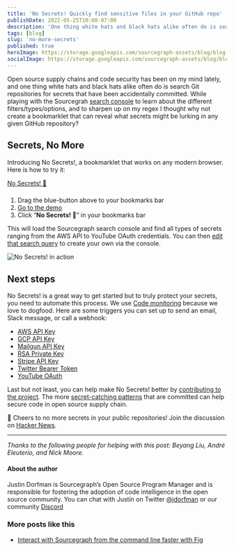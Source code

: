 ```yaml
---
title: 'No Secrets! Quickly find sensitive files in your GitHub repo'
publishDate: 2022-05-25T10:00-07:00
description: 'One thing white hats and black hats alike often do is search Git repositories for secrets that have been accidentally committed. So we created a bookmarklet that can reveal what secrets might be lurking in any given GitHub repository.'
tags: [blog]
slug: 'no-more-secrets'
published: true
heroImage: https://storage.googleapis.com/sourcegraph-assets/blog/blog-no-secrets.jpg
socialImage: https://storage.googleapis.com/sourcegraph-assets/blog/blog-no-secrets.jpg
---
```


Open source supply chains and code security has been on my mind lately, and one thing white hats and black hats alike often do is search Git repositories for secrets that have been accidentally committed.  While playing with the Sourcegrah [search console](https://sourcegraph.com/search/console) to learn about the different filters/types/options, and to sharpen up on my regex I thought why not create a bookmarklet that can reveal what secrets might be lurking in any given GitHub repository?

## Secrets, No More

Introducing No Secrets!, a bookmarklet that works on any modern browser. Here is how to try it:

<div class="text-center">
<a href="javascript:(function()%7Bvar%20newURL%20%3D%20window.location.host%20%2B%20window.location.pathname%0A%0Awindow.location.href%20%3D%20'https%3A%2F%2Fsourcegraph.com%2Fsearch%2Fconsole'%20%2B%0A%20%20%20%20%20%20%20%20%20%20%20%20%20%20%20%20%20%20%20%20%20%20%20%20'%3Fq%3Drepo%253A'%20%2B%0A%20%20%20%20%20%20%20%20%20%20%20%20%20%20%20%20%20%20%20%20%20%20%20%20newURL%20%2B%0A%20%20%20%20%20%20%20%20%20%20%20%20%20%20%20%20%20%20%20%20%20%20%20%20%20%20%20%20%20'%2524%250A%250A%252F%252F%2520Filter%2520out%2520any%2520files%2520you%2520don%2527t%2520want%250A-file%253A(index.html%257Csourcegraph-console-query.txt%257CREADME.md%257Cbookmarklet.js)%250A%250Apatterntype%253Aregex%250A%250A%252F%252F%2520Use%2520this%2520list%2520of%2520known%2520patterns%2520(from%2520truffleHog)%2520and%2520add%2520your%2520own!%250A%252F%252F%2520Slack%2520Token%250A(xox%255Bpborsa%255D-%255B0-9%255D%257B12%257D-%255B0-9%255D%257B12%257D-%255B0-9%255D%257B12%257D-%255Ba-z0-9%255D%257B32%257D)%2520or%250A%250A%252F%252F%2520RSA%2520private%2520key%250A-----BEGIN%2520RSA%2520PRIVATE%2520KEY-----%2520or%250A%250A%252F%252F%2520SSH%2520(DSA)%2520private%2520key%250A-----BEGIN%2520DSA%2520PRIVATE%2520KEY-----%2520or%250A%250A%252F%252F%2520SSH%2520(EC)%2520private%2520key%250A-----BEGIN%2520EC%2520PRIVATE%2520KEY-----%2520or%250A%250A%252F%252F%2520PGP%2520private%2520key%2520block%250A-----BEGIN%2520PGP%2520PRIVATE%2520KEY%2520BLOCK-----%2520or%250A%250A%252F%252F%2520AWS%2520API%2520Key%250A((%253F%253AA3T%255BA-Z0-9%255D%257CAKIA%257CAGPA%257CAIDA%257CAROA%257CAIPA%257CANPA%257CANVA%257CASIA)%255BA-Z0-9%255D%257B16%257D)%2520or%250A%250A%252F%252F%2520Amazon%2520MWS%2520Auth%2520Token%250Aamzn%255C%255C.mws%255C%255C.%255B0-9a-f%255D%257B8%257D-%255B0-9a-f%255D%257B4%257D-%255B0-9a-f%255D%257B4%257D-%255B0-9a-f%255D%257B4%257D-%255B0-9a-f%255D%257B12%257D%2520or%250A%250A%252F%252F%2520AWS%2520API%2520Key%250AAKIA%255B0-9A-Z%255D%257B16%257D%2520or%250A%250A%252F%252F%2520AWS%2520AppSync%2520GraphQL%2520Key%250Ada2-%255Ba-z0-9%255D%257B26%257D%2520or%250A%250A%252F%252F%2520Facebook%2520Access%2520Token%250AEAACEdEose0cBA%255B0-9A-Za-z%255D%252B%2520or%250A%250A%252F%252F%2520Facebook%2520OAuth%250A%255BfF%255D%255BaA%255D%255BcC%255D%255BeE%255D%255BbB%255D%255BoO%255D%255BoO%255D%255BkK%255D.*%255B%2527%257C%255C%22%255D%255B0-9a-f%255D%257B32%257D%255B%2527%257C%255C%22%255D%2520or%250A%250A%252F%252F%2520GitHub%250A%255BgG%255D%255BiI%255D%255BtT%255D%255BhH%255D%255BuU%255D%255BbB%255D.*%255B%2527%257C%255C%22%255D%255B0-9a-zA-Z%255D%257B35%252C40%257D%255B%2527%257C%255C%22%255D%2520or%250A%250A%252F%252F%2520Generic%2520API%2520Key%250A%255BaA%255D%255BpP%255D%255BiI%255D_%253F%255BkK%255D%255BeE%255D%255ByY%255D.*%255B%2527%257C%255C%22%255D%255B0-9a-zA-Z%255D%257B32%252C45%257D%255B%2527%257C%255C%22%255D%2520or%250A%250A%252F%252F%2520Generic%2520Secret%250A%255BsS%255D%255BeE%255D%255BcC%255D%255BrR%255D%255BeE%255D%255BtT%255D.*%255B%2527%257C%255C%22%255D%255B0-9a-zA-Z%255D%257B32%252C45%257D%255B%2527%257C%255C%22%255D%2520or%250A%250A%252F%252F%2520Google%2520API%2520Key%250AAIza%255B0-9A-Za-z%255C%255C-_%255D%257B35%257D%2520or%250A%250A%252F%252F%2520Google%2520Cloud%2520Platform%2520API%2520Key%250AAIza%255B0-9A-Za-z%255C%255C-_%255D%257B35%257D%2520or%250A%250A%252F%252F%2520Google%2520Cloud%2520Platform%2520OAuth%250A%255B0-9%255D%252B-%255B0-9A-Za-z_%255D%257B32%257D%255C%255C.apps%255C%255C.googleusercontent%255C%255C.com%2520or%250A%250A%252F%252F%2520Google%2520Drive%2520API%2520Key%250AAIza%255B0-9A-Za-z%255C%255C-_%255D%257B35%257D%2520or%250A%250A%252F%252F%2520Google%2520Drive%2520OAuth%250A%255B0-9%255D%252B-%255B0-9A-Za-z_%255D%257B32%257D%255C%255C.apps%255C%255C.googleusercontent%255C%255C.com%2520or%250A%250A%252F%252F%2520Google%2520(GCP)%2520Service-account%250A%255C%22type%255C%22%253A%2520%255C%22service_account%255C%22%2520or%250A%250A%252F%252F%2520Google%2520Gmail%2520API%2520Key%250AAIza%255B0-9A-Za-z%255C%255C-_%255D%257B35%257D%2520or%250A%250A%252F%252F%2520Google%2520Gmail%2520OAuth%250A%255B0-9%255D%252B-%255B0-9A-Za-z_%255D%257B32%257D%255C%255C.apps%255C%255C.googleusercontent%255C%255C.com%2520or%250A%250A%252F%252F%2520Google%2520OAuth%2520Access%2520Token%250Aya29%255C%255C.%255B0-9A-Za-z%255C%255C-_%255D%252B%2520or%250A%250A%252F%252F%2520Google%2520YouTube%2520API%2520Key%250AAIza%255B0-9A-Za-z%255C%255C-_%255D%257B35%257D%2520or%250A%250A%252F%252F%2520Google%2520YouTube%2520OAuth%250A%255B0-9%255D%252B-%255B0-9A-Za-z_%255D%257B32%257D%255C%255C.apps%255C%255C.googleusercontent%255C%255C.com%2520or%250A%250A%252F%252F%2520Heroku%2520API%2520Key%250A%255BhH%255D%255BeE%255D%255BrR%255D%255BoO%255D%255BkK%255D%255BuU%255D.*%255B0-9A-F%255D%257B8%257D-%255B0-9A-F%255D%257B4%257D-%255B0-9A-F%255D%257B4%257D-%255B0-9A-F%255D%257B4%257D-%255B0-9A-F%255D%257B12%257D%2520or%250A%250A%252F%252F%2520Mailchimp%2520API%2520Key%250A%255B0-9a-f%255D%257B32%257D-us%255B0-9%255D%257B1%252C2%257D%2520or%250A%250A%252F%252F%2520Mailgun%2520API%2520Key%250Akey-%255B0-9a-zA-Z%255D%257B32%257D%2520or%250A%250A%252F%252F%2520Password%2520in%2520URL%250A%255Ba-zA-Z%255D%257B3%252C10%257D%253A%252F%252F%2520%255B%255E%252F%255C%255Cs%253A%2540%255D%257B3%252C20%257D%253A%255B%255E%252F%255C%255Cs%253A%2540%255D%257B3%252C20%257D%2540.%257B1%252C100%257D%255B%255C%22%2527%255C%255Cs%255D%2520or%250A%250A%252F%252F%2520PayPal%2520Braintree%2520Access%2520Token%250Aaccess_token%255C%255C%2524production%255C%255C%2524%255B0-9a-z%255D%257B16%257D%255C%255C%2524%255B0-9a-f%255D%257B32%257D%2520or%250A%250A%252F%252F%2520Picatic%2520API%2520Key%250Ask_live_%255B0-9a-z%255D%257B32%257D%2520or%250A%250A%252F%252F%2520Slack%2520Webhook%250Ahttps%253A%252F%252F%2520hooks%255C%255C.slack%255C%255C.com%252Fservices%252FT%255Ba-zA-Z0-9_%255D%257B8%257D%252FB%255Ba-zA-Z0-9_%255D%257B8%257D%252F%255Ba-zA-Z0-9_%255D%257B24%257D%2520or%250A%250A%252F%252F%2520Stripe%2520API%2520Key%250Ask_live_%255B0-9a-zA-Z%255D%257B24%257D%2520or%250A%250A%252F%252F%2520Stripe%2520Restricted%2520API%2520Key%250Ark_live_%255B0-9a-zA-Z%255D%257B24%257D%2520or%250A%250A%252F%252F%2520Square%2520Access%2520Token%250Asq0atp-%255B0-9A-Za-z%255C%255C-_%255D%257B22%257D%2520or%250A%250A%252F%252F%2520Square%2520OAuth%2520Secret%250Asq0csp-%255B0-9A-Za-z%255C%255C-_%255D%257B43%257D%2520or%250A%250A%252F%252F%2520Telegram%2520Bot%2520API%2520Key%250A%255B0-9%255D%252B%253AAA%255B0-9A-Za-z%255C%255C-_%255D%257B33%257D%2520or%250A%250A%252F%252F%2520Twilio%2520API%2520Key%250ASK%255B0-9a-fA-F%255D%257B32%257D%2520or%250A%250A%252F%252F%2520Twitter%2520Access%2520Token%250A%255BtT%255D%255BwW%255D%255BiI%255D%255BtT%255D%255BtT%255D%255BeE%255D%255BrR%255D.*%255B1-9%255D%255B0-9%255D%252B-%255B0-9a-zA-Z%255D%257B40%257D%2520or%250A%250A%252F%252F%2520Twitter%2520OAuth%250A%255BtT%255D%255BwW%255D%255BiI%255D%255BtT%255D%255BtT%255D%255BeE%255D%255BrR%255D.*%255B%2527%257C%255C%22%255D%255B0-9a-zA-Z%255D%257B35%252C44%257D%255B%2527%257C%255C%22%255D%22%250A%250A%252F%252F%2520Not%2520from%2520truffleHog%250A%250A%252F%252F%2520Twitter%2520Secret%250A%255B0-9a-zA-Z%255D%257B50%257D%250A%250A%252F%252F%2520Twitter%2520Bearer%2520Token%250AA%257B22%257D%255B0-9a-zA-Z%255D.%257B89%257D%250A%250A%252F%252F%2520GitHub%2520Token%250Aghp_%255B0-9a-z%255D%257B36%257D'%3B%7D)()%3B" title="No Secrets! 🤫" class="btn btn-primary ml-3 px-5 py-2 font-weight-bolder">No Secrets! 🤫</a>
</div>

###

1. Drag the blue-button above to your bookmarks bar
2. [Go to the demo](https://github.com/sourcegraph-community/no-secrets)
3. Click “**No Secrets! 🤫**” in your bookmarks bar

This will load the Sourcegraph search console and find all types of secrets ranging from the AWS API to YouTube OAuth credentials. You can then [edit that search query](https://sourcegraph.com/search/console?q=repo%3Agithub.com/sourcegraph-community/no-secrets%24%0A%0A%2F%2F%20Filter%20out%20any%20files%20you%20don%27t%20want%0A-file%3A(index.html%7Csourcegraph-console-query.txt%7CREADME.md%7Cbookmarklet.js)%0A%0Apatterntype%3Aregex%0A%0A%2F%2F%20Use%20this%20list%20of%20known%20patterns%20(from%20truffleHog)%20and%20add%20your%20own!%0A%2F%2F%20Slack%20Token%0A(xox%5Bpborsa%5D-%5B0-9%5D%7B12%7D-%5B0-9%5D%7B12%7D-%5B0-9%5D%7B12%7D-%5Ba-z0-9%5D%7B32%7D)%20or%0A%0A%2F%2F%20RSA%20private%20key%0A-----BEGIN%20RSA%20PRIVATE%20KEY-----%20or%0A%0A%2F%2F%20SSH%20(DSA)%20private%20key%0A-----BEGIN%20DSA%20PRIVATE%20KEY-----%20or%0A%0A%2F%2F%20SSH%20(EC)%20private%20key%0A-----BEGIN%20EC%20PRIVATE%20KEY-----%20or%0A%0A%2F%2F%20PGP%20private%20key%20block%0A-----BEGIN%20PGP%20PRIVATE%20KEY%20BLOCK-----%20or%0A%0A%2F%2F%20AWS%20API%20Key%0A((%3F%3AA3T%5BA-Z0-9%5D%7CAKIA%7CAGPA%7CAIDA%7CAROA%7CAIPA%7CANPA%7CANVA%7CASIA)%5BA-Z0-9%5D%7B16%7D)%20or%0A%0A%2F%2F%20Amazon%20MWS%20Auth%20Token%0Aamzn%5C%5C.mws%5C%5C.%5B0-9a-f%5D%7B8%7D-%5B0-9a-f%5D%7B4%7D-%5B0-9a-f%5D%7B4%7D-%5B0-9a-f%5D%7B4%7D-%5B0-9a-f%5D%7B12%7D%20or%0A%0A%2F%2F%20AWS%20API%20Key%0AAKIA%5B0-9A-Z%5D%7B16%7D%20or%0A%0A%2F%2F%20AWS%20AppSync%20GraphQL%20Key%0Ada2-%5Ba-z0-9%5D%7B26%7D%20or%0A%0A%2F%2F%20Facebook%20Access%20Token%0AEAACEdEose0cBA%5B0-9A-Za-z%5D%2B%20or%0A%0A%2F%2F%20Facebook%20OAuth%0A%5BfF%5D%5BaA%5D%5BcC%5D%5BeE%5D%5BbB%5D%5BoO%5D%5BoO%5D%5BkK%5D.*%5B%27%7C%5C%22%5D%5B0-9a-f%5D%7B32%7D%5B%27%7C%5C%22%5D%20or%0A%0A%2F%2F%20GitHub%0A%5BgG%5D%5BiI%5D%5BtT%5D%5BhH%5D%5BuU%5D%5BbB%5D.*%5B%27%7C%5C%22%5D%5B0-9a-zA-Z%5D%7B35%2C40%7D%5B%27%7C%5C%22%5D%20or%0A%0A%2F%2F%20Generic%20API%20Key%0A%5BaA%5D%5BpP%5D%5BiI%5D_%3F%5BkK%5D%5BeE%5D%5ByY%5D.*%5B%27%7C%5C%22%5D%5B0-9a-zA-Z%5D%7B32%2C45%7D%5B%27%7C%5C%22%5D%20or%0A%0A%2F%2F%20Generic%20Secret%0A%5BsS%5D%5BeE%5D%5BcC%5D%5BrR%5D%5BeE%5D%5BtT%5D.*%5B%27%7C%5C%22%5D%5B0-9a-zA-Z%5D%7B32%2C45%7D%5B%27%7C%5C%22%5D%20or%0A%0A%2F%2F%20Google%20API%20Key%0AAIza%5B0-9A-Za-z%5C%5C-_%5D%7B35%7D%20or%0A%0A%2F%2F%20Google%20Cloud%20Platform%20API%20Key%0AAIza%5B0-9A-Za-z%5C%5C-_%5D%7B35%7D%20or%0A%0A%2F%2F%20Google%20Cloud%20Platform%20OAuth%0A%5B0-9%5D%2B-%5B0-9A-Za-z_%5D%7B32%7D%5C%5C.apps%5C%5C.googleusercontent%5C%5C.com%20or%0A%0A%2F%2F%20Google%20Drive%20API%20Key%0AAIza%5B0-9A-Za-z%5C%5C-_%5D%7B35%7D%20or%0A%0A%2F%2F%20Google%20Drive%20OAuth%0A%5B0-9%5D%2B-%5B0-9A-Za-z_%5D%7B32%7D%5C%5C.apps%5C%5C.googleusercontent%5C%5C.com%20or%0A%0A%2F%2F%20Google%20(GCP)%20Service-account%0A%5C%22type%5C%22%3A%20%5C%22service_account%5C%22%20or%0A%0A%2F%2F%20Google%20Gmail%20API%20Key%0AAIza%5B0-9A-Za-z%5C%5C-_%5D%7B35%7D%20or%0A%0A%2F%2F%20Google%20Gmail%20OAuth%0A%5B0-9%5D%2B-%5B0-9A-Za-z_%5D%7B32%7D%5C%5C.apps%5C%5C.googleusercontent%5C%5C.com%20or%0A%0A%2F%2F%20Google%20OAuth%20Access%20Token%0Aya29%5C%5C.%5B0-9A-Za-z%5C%5C-_%5D%2B%20or%0A%0A%2F%2F%20Google%20YouTube%20API%20Key%0AAIza%5B0-9A-Za-z%5C%5C-_%5D%7B35%7D%20or%0A%0A%2F%2F%20Google%20YouTube%20OAuth%0A%5B0-9%5D%2B-%5B0-9A-Za-z_%5D%7B32%7D%5C%5C.apps%5C%5C.googleusercontent%5C%5C.com%20or%0A%0A%2F%2F%20Heroku%20API%20Key%0A%5BhH%5D%5BeE%5D%5BrR%5D%5BoO%5D%5BkK%5D%5BuU%5D.*%5B0-9A-F%5D%7B8%7D-%5B0-9A-F%5D%7B4%7D-%5B0-9A-F%5D%7B4%7D-%5B0-9A-F%5D%7B4%7D-%5B0-9A-F%5D%7B12%7D%20or%0A%0A%2F%2F%20Mailchimp%20API%20Key%0A%5B0-9a-f%5D%7B32%7D-us%5B0-9%5D%7B1%2C2%7D%20or%0A%0A%2F%2F%20Mailgun%20API%20Key%0Akey-%5B0-9a-zA-Z%5D%7B32%7D%20or%0A%0A%2F%2F%20Password%20in%20URL%0A%5Ba-zA-Z%5D%7B3%2C10%7D%3A%2F%2F%20%5B%5E%2F%5C%5Cs%3A%40%5D%7B3%2C20%7D%3A%5B%5E%2F%5C%5Cs%3A%40%5D%7B3%2C20%7D%40.%7B1%2C100%7D%5B%5C%22%27%5C%5Cs%5D%20or%0A%0A%2F%2F%20PayPal%20Braintree%20Access%20Token%0Aaccess_token%5C%5C%24production%5C%5C%24%5B0-9a-z%5D%7B16%7D%5C%5C%24%5B0-9a-f%5D%7B32%7D%20or%0A%0A%2F%2F%20Picatic%20API%20Key%0Ask_live_%5B0-9a-z%5D%7B32%7D%20or%0A%0A%2F%2F%20Slack%20Webhook%0Ahttps%3A%2F%2F%20hooks%5C%5C.slack%5C%5C.com%2Fservices%2FT%5Ba-zA-Z0-9_%5D%7B8%7D%2FB%5Ba-zA-Z0-9_%5D%7B8%7D%2F%5Ba-zA-Z0-9_%5D%7B24%7D%20or%0A%0A%2F%2F%20Stripe%20API%20Key%0Ask_live_%5B0-9a-zA-Z%5D%7B24%7D%20or%0A%0A%2F%2F%20Stripe%20Restricted%20API%20Key%0Ark_live_%5B0-9a-zA-Z%5D%7B24%7D%20or%0A%0A%2F%2F%20Square%20Access%20Token%0Asq0atp-%5B0-9A-Za-z%5C%5C-_%5D%7B22%7D%20or%0A%0A%2F%2F%20Square%20OAuth%20Secret%0Asq0csp-%5B0-9A-Za-z%5C%5C-_%5D%7B43%7D%20or%0A%0A%2F%2F%20Telegram%20Bot%20API%20Key%0A%5B0-9%5D%2B%3AAA%5B0-9A-Za-z%5C%5C-_%5D%7B33%7D%20or%0A%0A%2F%2F%20Twilio%20API%20Key%0ASK%5B0-9a-fA-F%5D%7B32%7D%20or%0A%0A%2F%2F%20Twitter%20Access%20Token%0A%5BtT%5D%5BwW%5D%5BiI%5D%5BtT%5D%5BtT%5D%5BeE%5D%5BrR%5D.*%5B1-9%5D%5B0-9%5D%2B-%5B0-9a-zA-Z%5D%7B40%7D%20or%0A%0A%2F%2F%20Twitter%20OAuth%0A%5BtT%5D%5BwW%5D%5BiI%5D%5BtT%5D%5BtT%5D%5BeE%5D%5BrR%5D.*%5B%27%7C%5C%22%5D%5B0-9a-zA-Z%5D%7B35%2C44%7D%5B%27%7C%5C%22%5D%22%0A%0A%2F%2F%20Not%20from%20truffleHog%0A%0A%2F%2F%20Twitter%20Secret%0A%5B0-9a-zA-Z%5D%7B50%7D%0A%0A%2F%2F%20Twitter%20Bearer%20Token%0AA%7B22%7D%5B0-9a-zA-Z%5D.%7B89%7D%0A%0A%2F%2F%20GitHub%20Token%0Aghp_%5B0-9a-z%5D%7B36%7D) to create your own via the console.

![No Secrets! in action](https://storage.googleapis.com/sourcegraph-assets/blog/no-secrets-blog-demo.gif)

## Next steps

No Secrets! is a great way to get started but to truly protect your secrets, you need to automate this process. We use [Code monitoring](https://docs.sourcegraph.com/code_monitoring) because we love to dogfood. Here are some triggers you can set up to send an email, Slack message, or call a webhook:

* [AWS API Key](https://sourcegraph.com/code-monitoring/new?trigger-query=%28%28%3F%3AA3T%5BA-Z0-9%5D%7CAKIA%7CAGPA%7CAIDA%7CAROA%7CAIPA%7CANPA%7CANVA%7CASIA%29%5BA-Z0-9%5D%7B16%7D%29+type%3Adiff+select%3Acommit.diff.added+patternType%3Aregexp+repo%3A&description=No+Secrets%21+-+AWS+API+Key)
* [GCP API Key](https://sourcegraph.com/code-monitoring/new?trigger-query=AIza%5B0-9A-Za-z%5C%5C-_%5D%7B35%7D+type%3Adiff+select%3Acommit.diff.added+patternType%3Aregexp+repo%3A&description=No+Secrets%21+-+GCP+API+Key)
* [Mailgun API Key](https://sourcegraph.com/code-monitoring/new?trigger-query=key-%5B0-9a-zA-Z%5D%7B32%7D+type%3Adiff+select%3Acommit.diff.added+patternType%3Aregexp+repo%3A&description=No+Secrets%21+-+Mailgun+API+Key)
* [RSA Private Key](https://sourcegraph.com/code-monitoring/new?trigger-query=-----BEGIN+RSA+PRIVATE+KEY-----+type%3Adiff+select%3Acommit.diff.added+patternType%3Aregexp+repo%3A&description=No+Secrets%21+-+RSA+Private+Key)
* [Stripe API Key](https://sourcegraph.com/code-monitoring/new?trigger-query=sk_live_%5B0-9a-zA-Z%5D%7B24%7D+type%3Adiff+select%3Acommit.diff.added+patternType%3Aregexp+repo%3A&description=No+Secrets%21+-+Stripe+API+Key)
* [Twitter Bearer Token](https://sourcegraph.com/code-monitoring/new?trigger-query=A%7B22%7D%5B0-9a-zA-Z%5D.%7B89%7D+type%3Adiff+select%3Acommit.diff.added+patternType%3Aregexp+repo%3A&description=No+Secrets%21+-+Twitter+Bearer+Token)
* [YouTube OAuth](https://sourcegraph.com/code-monitoring/new?trigger-query=%5B0-9%5D%2B-%5B0-9A-Za-z_%5D%7B32%7D%5C%5C.apps%5C%5C.googleusercontent%5C%5C.com+type%3Adiff+select%3Acommit.diff.added+patternType%3Aregexp+repo%3A&description=No+Secrets%21+-+YouTube+OAuth)

Last but not least, you can help make No Secrets! better by [contributing to the project](https://github.com/sourcegraph-community/no-secrets). The more [secret-catching patterns](https://github.com/sourcegraph-community/no-secrets/blob/main/sourcegraph-console-query.txt) that are committed can help secure code in open source supply chain.

🍻 Cheers to no more secrets in your public repositories! Join the discussion on [Hacker News](https://news.ycombinator.com/item?id=31497489).

---

_Thanks to the following people for helping with this post: Beyang Liu, André Eleuterio, and Nick Moore._

#### About the author

Justin Dorfman is Sourcegraph’s Open Source Program Manager and is responsible for
fostering the adoption of code intelligence in the open source community. You can chat with Justin on Twitter [@jdorfman](https://twitter.com/jdorfman) or our community [Discord](https://discord.com/invite/vqsBW8m5Y8)

### More posts like this

- [Interact with Sourcegraph from the command line faster with Fig](https://about.sourcegraph.com/blog/why-fig-autocomplete-is-awesome)